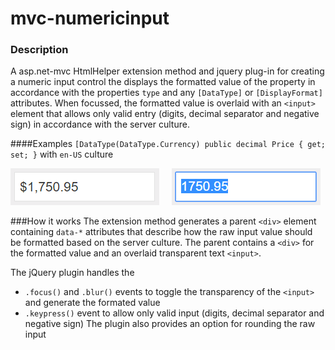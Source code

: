 # mvc-numericinput
### Description
A asp.net-mvc HtmlHelper extension method and jquery plug-in for creating a numeric input control the displays the formatted value of the property in accordance with the properties `type` and any `[DataType]` or `[DisplayFormat]` attributes. When focussed, the formatted value is overlaid with an `<input>` element that allows only valid entry (digits, decimal separator and negative sign) in accordance with the server culture.

####Examples
`[DataType(DataType.Currency) public decimal Price { get; set; }` with `en-US` culture

<img src="/Images/numeric-input normal.png" /> &nbsp;&nbsp;&nbsp; <img src="/Images/numeric-input focus.png" />

###How it works
The extension method generates a parent `<div>` element containing `data-*` attributes that describe how the raw input value should be formatted based on the server culture. The parent contains a `<div>` for the formatted value and an overlaid transparent text `<input>`.

The jQuery plugin handles the
- `.focus()` and `.blur()` events to toggle the transparency of the `<input>` and generate the formated value
- `.keypress()` event to allow only valid input (digits, decimal separator and negative sign)
The plugin also provides an option for rounding the raw input

